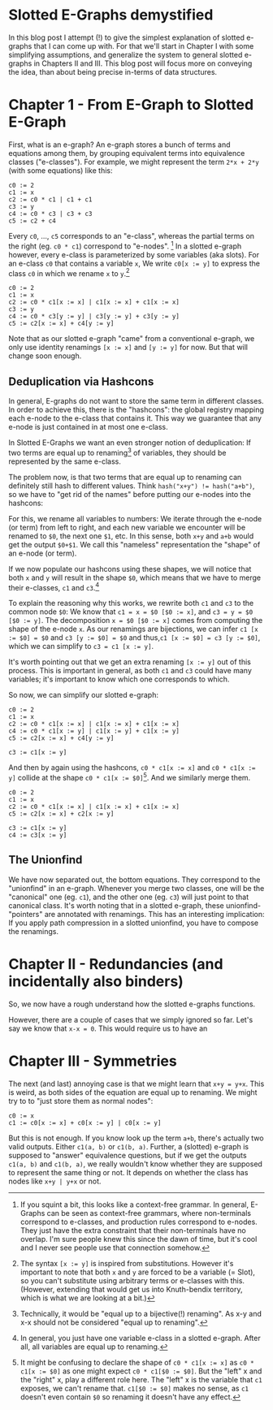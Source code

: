 Slotted E-Graphs demystified
============================

In this blog post I attempt (!) to give the simplest explanation of slotted e-graphs that I can come up with.
For that we'll start in Chapter I with some simplifying assumptions, and generalize the system to general slotted e-graphs in Chapters II and III.
This blog post will focus more on conveying the idea, than about being precise in-terms of data structures.

# Chapter 1 - From E-Graph to Slotted E-Graph
First, what is an e-graph?
An e-graph stores a bunch of terms and equations among them, by grouping equivalent terms into equivalence classes ("e-classes").
For example, we might represent the term `2*x + 2*y` (with some equations) like this:

```
c0 := 2
c1 := x
c2 := c0 * c1 | c1 + c1
c3 := y
c4 := c0 * c3 | c3 + c3
c5 := c2 + c4
```

Every `c0`, ..., `c5` corresponds to an "e-class", whereas the partial terms on the right (eg. `c0 * c1`) correspond to "e-nodes". [^grammar]
In a slotted e-graph however, every e-class is parameterized by some variables (aka slots).
For an e-class `c0` that contains a variable `x`, We write `c0[x := y]` to express the class `c0` in which we rename `x` to `y`.[^subst]

```
c0 := 2
c1 := x
c2 := c0 * c1[x := x] | c1[x := x] + c1[x := x]
c3 := y
c4 := c0 * c3[y := y] | c3[y := y] + c3[y := y]
c5 := c2[x := x] + c4[y := y]
```

Note that as our slotted e-graph "came" from a conventional e-graph, we only use identity renamings `[x := x]` and `[y := y]` for now. But that will change soon enough.

## Deduplication via Hashcons

In general, E-graphs do not want to store the same term in different classes.
In order to achieve this, there is the "hashcons": the global registry mapping each e-node to the e-class that contains it.
This way we guarantee that any e-node is just contained in at most one e-class.

In Slotted E-Graphs we want an even stronger notion of deduplication:
If two terms are equal up to renaming[^bij] of variables, they should be represented by the same e-class.

The problem now, is that two terms that are equal up to renaming can definitely still hash to different values. Think `hash("x+y") != hash("a+b")`,
so we have to "get rid of the names" before putting our e-nodes into the hashcons:

For this, we rename all variables to numbers: We iterate through the e-node (or term) from left to right, and each new variable we encounter will be renamed to `$0`, the next one `$1`, etc.
In this sense, both `x+y` and `a+b` would get the output `$0+$1`. We call this "nameless" representation the "shape" of an e-node (or term).

If we now populate our hashcons using these shapes, we will notice that both `x` and `y` will result in the shape `$0`, which means that we have to merge their e-classes, `c1` and `c3`.[^one-var-eclass]

To explain the reasoning why this works, we rewrite both `c1` and `c3` to the common node `$0`:
We know that `c1 = x = $0 [$0 := x]`, and `c3 = y = $0 [$0 := y]`. The decomposition `x = $0 [$0 := x]` comes from computing the shape of the e-node `x`.
As our renamings are bijections, we can infer `c1 [x := $0] = $0` and `c3 [y := $0] = $0` and thus,`c1 [x := $0] = c3 [y := $0]`,
which we can simplify to `c3 = c1 [x := y]`.

It's worth pointing out that we get an extra renaming `[x := y]` out of this process.
This is important in general, as both `c1` and `c3` could have many variables; it's important to know which one corresponds to which.

So now, we can simplify our slotted e-graph:

```
c0 := 2
c1 := x
c2 := c0 * c1[x := x] | c1[x := x] + c1[x := x]
c4 := c0 * c1[x := y] | c1[x := y] + c1[x := y]
c5 := c2[x := x] + c4[y := y]

c3 := c1[x := y]
```

And then by again using the hashcons, `c0 * c1[x := x]` and `c0 * c1[x := y]` collide at the shape `c0 * c1[x := $0]`[^confusing]. And we similarly merge them.

```
c0 := 2
c1 := x
c2 := c0 * c1[x := x] | c1[x := x] + c1[x := x]
c5 := c2[x := x] + c2[x := y]

c3 := c1[x := y]
c4 := c3[x := y]
```

## The Unionfind

We have now separated out, the bottom equations. They correspond to the "unionfind" in an e-graph.
Whenever you merge two classes, one will be the "canonical" one (eg. `c1`), and the other one (eg. `c3`) will just point to that canonical class.
It's worth noting that in a slotted e-graph, these unionfind-"pointers" are annotated with renamings.
This has an interesting implication: If you apply path compression in a slotted unionfind, you have to compose the renamings.

# Chapter II - Redundancies (and incidentally also binders)
So, we now have a rough understand how the slotted e-graphs functions.

However, there are a couple of cases that we simply ignored so far.
Let's say we know that `x-x = 0`. This would require us to have an 

# Chapter III - Symmetries
The next (and last) annoying case is that we might learn that `x+y = y+x`.
This is weird, as both sides of the equation are equal up to renaming.
We might try to to "just store them as normal nodes":

```
c0 := x
c1 := c0[x := x] + c0[x := y] | c0[x := y]
```

But this is not enough.
If you know look up the term `a+b`, there's actually two valid outputs. Either `c1(a, b)` or `c1(b, a)`.
Further, a (slotted) e-graph is supposed to "answer" equivalence questions, but if we get the outputs `c1(a, b)` and `c1(b, a)`, we really wouldn't know whether they are supposed to represent the same thing or not.
It depends on whether the class has nodes like `x+y | y+x` or not.

[^bij]: Technically, it would be "equal up to a bijective(!) renaming". As x-y and x-x should not be considered "equal up to renaming".
[^grammar]: If you squint a bit, this looks like a context-free grammar. In general, E-Graphs can be seen as context-free grammars, where non-terminals correspond to e-classes, and production rules correspond to e-nodes. They just have the extra constraint that their non-terminals have no overlap. I'm sure people knew this since the dawn of time, but it's cool and I never see people use that connection somehow.
[^one-var-eclass]: In general, you just have one variable e-class in a slotted e-graph. After all, all variables are equal up to renaming.
[^subst]: The syntax `[x := y]` is inspired from substitutions. However it's important to note that both `x` and `y` are forced to be a variable (= Slot), so you can't substitute using arbitrary terms or e-classes with this. (However, extending that would get us into Knuth-bendix territory, which is what we are looking at a bit.)
[^confusing]: It might be confusing to declare the shape of `c0 * c1[x := x]` as `c0 * c1[x := $0]` as one might expect `c0 * c1[$0 := $0]`. But the "left" x and the "right" x, play a different role here. The "left" x is the variable that `c1` exposes, we can't rename that. `c1[$0 := $0]` makes no sense, as `c1` doesn't even contain `$0` so renaming it doesn't have any effect.
